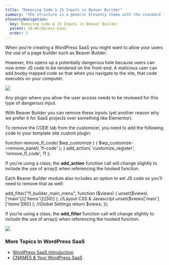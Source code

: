```yaml
---
title: "Removing Code & JS Inputs in Beaver Builder"
summary: "The structure is a generic Eleventy theme with the standard folder and file names."
eleventyNavigation:
  key: Removing Code & JS Inputs in Beaver Builder
  parent: 18-Wordpress-Saas
  order: 2
---
```

When you’re creating a WordPress SaaS you might want to allow your users the use of a page builder such as Beaver Builder.

However, this opens up a potentially dangerous hole because users can now enter JS code to be rendered on the front-end. A malicious user can add booby-trapped code so that when you navigate to the site, that code executes on your computer.

[![](https://web.archive.org/web/20240420003312im_/https://wpclouddeploy.com/wp-content/uploads/2024/02/wpcd-beaver-builder-customizer-code-tab-01.png)](https://web.archive.org/web/20240420003312/https://wpclouddeploy.com/wp-content/uploads/2024/02/wpcd-beaver-builder-customizer-code-tab-01.png)

Any plugin where you allow the user access needs to be reviewed for this type of dangerous input.

With Beaver Builder you can remove these inputs (yet another reason why we prefer it for SaaS projects over something like Elementor).

To remove the CODE tab from the customizer, you need to add the following code to your template site custom plugin:

function remove\_fl\_code( $wp\_customize ) {
    $wp\_customize->remove\_panel( 'fl-code' );
}
add\_action( 'customize\_register', 'remove\_fl\_code', 11 );

If you’re using a class, the **add\_action** function call will change slightly to include the use of array() when referencing the hooked function.

Each Beaver Builder module also includes an option to set JS code so you’ll need to remove that as well:

add\_filter("fl\_builder\_main\_menu", function ($views) {
      unset($views\['main'\]\['items'\]\[50\] ); //Layout CSS & Javascript
      unset($views\['main'\]\['items'\]\[60\] ); //Global Settings
      return  $views;
});

If you’re using a class, the **add\_filter** function call will change slightly to include the use of array() when referencing the hooked function.

[![](https://web.archive.org/web/20240420003312im_/https://wpclouddeploy.com/wp-content/uploads/2024/02/wpcd-beaver-builder-customizer-code-tab-03.png)](https://web.archive.org/web/20240420003312/https://wpclouddeploy.com/wp-content/uploads/2024/02/wpcd-beaver-builder-customizer-code-tab-03.png)

### More Topics In WordPress SaaS

*   [WordPress SaaS Introduction](https://web.archive.org/web/20240420003312/https://wpclouddeploy.com/documentation/wpsaas/wordpress-saas-introduction/)
*   [CNAMES & Your WordPress SaaS](https://web.archive.org/web/20240420003312/https://wpclouddeploy.com/documentation/wpsaas/cnames-your-wordpress-saas/)
